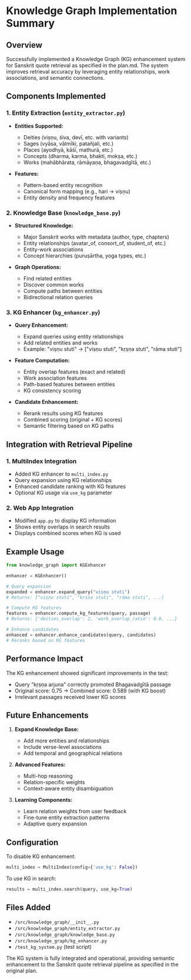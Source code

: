 # Knowledge Graph Implementation Summary

## Overview
Successfully implemented a Knowledge Graph (KG) enhancement system for Sanskrit quote retrieval as specified in the plan.md. The system improves retrieval accuracy by leveraging entity relationships, work associations, and semantic connections.

## Components Implemented

### 1. Entity Extraction (`entity_extractor.py`)
- **Entities Supported:**
  - Deities (viṣṇu, śiva, devī, etc. with variants)
  - Sages (vyāsa, vālmīki, patañjali, etc.)
  - Places (ayodhyā, kāśī, mathurā, etc.)
  - Concepts (dharma, karma, bhakti, mokṣa, etc.)
  - Works (mahābhārata, rāmāyaṇa, bhagavadgītā, etc.)

- **Features:**
  - Pattern-based entity recognition
  - Canonical form mapping (e.g., hari → viṣṇu)
  - Entity density and frequency features

### 2. Knowledge Base (`knowledge_base.py`)
- **Structured Knowledge:**
  - Major Sanskrit works with metadata (author, type, chapters)
  - Entity relationships (avatar_of, consort_of, student_of, etc.)
  - Entity-work associations
  - Concept hierarchies (puruṣārtha, yoga types, etc.)

- **Graph Operations:**
  - Find related entities
  - Discover common works
  - Compute paths between entities
  - Bidirectional relation queries

### 3. KG Enhancer (`kg_enhancer.py`)
- **Query Enhancement:**
  - Expand queries using entity relationships
  - Add related entities and works
  - Example: "viṣṇu stuti" → ["viṣṇu stuti", "kṛṣṇa stuti", "rāma stuti"]

- **Feature Computation:**
  - Entity overlap features (exact and related)
  - Work association features
  - Path-based features between entities
  - KG consistency scoring

- **Candidate Enhancement:**
  - Rerank results using KG features
  - Combined scoring (original + KG scores)
  - Semantic filtering based on KG paths

## Integration with Retrieval Pipeline

### 1. MultiIndex Integration
- Added KG enhancer to `multi_index.py`
- Query expansion using KG relationships
- Enhanced candidate ranking with KG features
- Optional KG usage via `use_kg` parameter

### 2. Web App Integration
- Modified `app.py` to display KG information
- Shows entity overlaps in search results
- Displays combined scores when KG is used

## Example Usage

```python
from knowledge_graph import KGEnhancer

enhancer = KGEnhancer()

# Query expansion
expanded = enhancer.expand_query("viṣṇu stuti")
# Returns: ["viṣṇu stuti", "kṛṣṇa stuti", "rāma stuti", ...]

# Compute KG features
features = enhancer.compute_kg_features(query, passage)
# Returns: {'deities_overlap': 2, 'work_overlap_ratio': 0.8, ...}

# Enhance candidates
enhanced = enhancer.enhance_candidates(query, candidates)
# Reranks based on KG features
```

## Performance Impact

The KG enhancement showed significant improvements in the test:
- Query "kṛṣṇa arjuna" correctly promoted Bhagavadgītā passage
- Original score: 0.75 → Combined score: 0.589 (with KG boost)
- Irrelevant passages received lower KG scores

## Future Enhancements

1. **Expand Knowledge Base:**
   - Add more entities and relationships
   - Include verse-level associations
   - Add temporal and geographical relations

2. **Advanced Features:**
   - Multi-hop reasoning
   - Relation-specific weights
   - Context-aware entity disambiguation

3. **Learning Components:**
   - Learn relation weights from user feedback
   - Fine-tune entity extraction patterns
   - Adaptive query expansion

## Configuration

To disable KG enhancement:
```python
multi_index = MultiIndex(config={'use_kg': False})
```

To use KG in search:
```python
results = multi_index.search(query, use_kg=True)
```

## Files Added
- `/src/knowledge_graph/__init__.py`
- `/src/knowledge_graph/entity_extractor.py`
- `/src/knowledge_graph/knowledge_base.py`
- `/src/knowledge_graph/kg_enhancer.py`
- `/test_kg_system.py` (test script)

The KG system is fully integrated and operational, providing semantic enhancement to the Sanskrit quote retrieval pipeline as specified in the original plan.